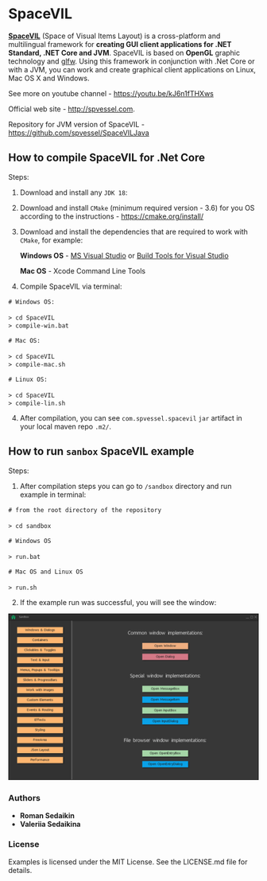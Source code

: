 # SpaceVIL
**[SpaceVIL](http://spvessel.com/index.html)** (Space of Visual Items Layout) is a cross-platform and multilingual framework for **creating GUI client applications for .NET Standard, .NET Core and JVM**. SpaceVIL is based on **OpenGL** graphic technology and [glfw](https://www.glfw.org). Using this framework in conjunction with .Net Core or with a JVM, you can work and create graphical client applications on Linux, Mac OS X and Windows.

See more on youtube channel - https://youtu.be/kJ6n1fTHXws

Official web site - http://spvessel.com.

Repository for JVM version of SpaceVIL - https://github.com/spvessel/SpaceVILJava

## How to compile SpaceVIL for .Net Core

Steps:

1. Download and install any `JDK 18`:

2. Download and install `CMake` (minimum required version - 3.6) for you OS according to the instructions - https://cmake.org/install/

3. Download and install the dependencies that are required to work with `CMake`, for example:

    **Windows OS** - [MS Visual Studio](https://visualstudio.microsoft.com) or [Build Tools for Visual Studio](https://visualstudio.microsoft.com/downloads/)

    **Mac OS** - Xcode Command Line Tools

4. Compile SpaceVIL via terminal:

```
# Windows OS:

> cd SpaceVIL
> compile-win.bat
```

```
# Mac OS:

> cd SpaceVIL
> compile-mac.sh
```


```
# Linux OS:

> cd SpaceVIL
> compile-lin.sh
```

4. After compilation, you can see `com.spvessel.spacevil` `jar` artifact in your local maven repo `.m2/`.


## How to run `sanbox` SpaceVIL example

Steps:

1. After compilation steps you can go to `/sandbox` directory and run example in terminal:

```
# from the root directory of the repository

> cd sandbox
```

```
# Windows OS

> run.bat
```

```
# Mac OS and Linux OS

> run.sh
```


2. If the example run was successful, you will see the window:

<img src="images/sandbox.png" alt="sandbox" width="600"/>


### Authors
* **Roman Sedaikin**
* **Valeriia Sedaikina**


### License

Examples is licensed under the MIT License. See the LICENSE.md file for details.
